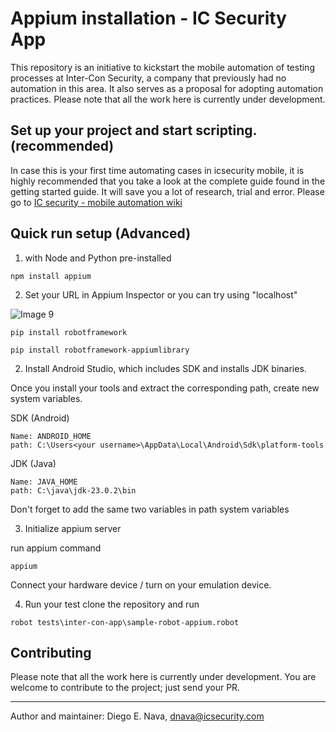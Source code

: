 # Appium installation - IC Security App

This repository is an initiative to kickstart the mobile automation of testing processes at Inter-Con Security, a company that previously had no automation in this area. It also serves as a proposal for adopting automation practices. Please note that all the work here is currently under development.

## Set up your project and start scripting. (recommended)

In case this is your first time automating cases in icsecurity mobile, it is highly recommended that you take a look at the complete guide found in the getting started guide. It will save you a lot of research, trial and error. 
Please go to [IC security - mobile automation wiki](https://github.com/DnavaIC/STD-Appium-intercon/wiki)

## Quick run setup (Advanced)

1. with Node and Python pre-installed

```
npm install appium
```
2. Set your URL in Appium Inspector or you can try using "localhost"

<img src="/docs/img/img9.png" alt="Image 9" style="max-width: 100%; height: auto;">

```
pip install robotframework
```
```
pip install robotframework-appiumlibrary
```

2. Install Android Studio, which includes SDK and installs JDK binaries.

Once you install your tools and extract the corresponding path, create new system variables.

SDK (Android)
```
Name: ANDROID_HOME
path: C:\Users<your username>\AppData\Local\Android\Sdk\platform-tools
```

JDK (Java)
```
Name: JAVA_HOME
path: C:\java\jdk-23.0.2\bin
```

Don't forget to add the same two variables in path system variables

3. Initialize appium server

run appium command 
```
appium
```
Connect your hardware device / turn on your emulation device. 

4. Run your test
clone the repository and run 
```
robot tests\inter-con-app\sample-robot-appium.robot
```


## Contributing

Please note that all the work here is currently under development.
You are welcome to contribute to the project; just send your PR.

---
Author and maintainer: Diego E. Nava, dnava@icsecurity.com
